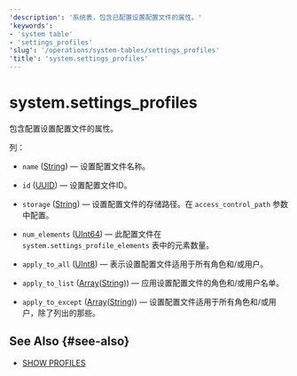 ```yaml
---
'description': '系统表，包含已配置设置配置文件的属性。'
'keywords':
- 'system table'
- 'settings_profiles'
'slug': '/operations/system-tables/settings_profiles'
'title': 'system.settings_profiles'
---
```



# system.settings_profiles

包含配置设置配置文件的属性。

列：
- `name` ([String](../../sql-reference/data-types/string.md)) — 设置配置文件名称。

- `id` ([UUID](../../sql-reference/data-types/uuid.md)) — 设置配置文件ID。

- `storage` ([String](../../sql-reference/data-types/string.md)) — 设置配置文件的存储路径。在 `access_control_path` 参数中配置。

- `num_elements` ([UInt64](../../sql-reference/data-types/int-uint.md)) — 此配置文件在 `system.settings_profile_elements` 表中的元素数量。

- `apply_to_all` ([UInt8](/sql-reference/data-types/int-uint#integer-ranges)) — 表示设置配置文件适用于所有角色和/或用户。

- `apply_to_list` ([Array](../../sql-reference/data-types/array.md)([String](../../sql-reference/data-types/string.md))) — 应用设置配置文件的角色和/或用户名单。

- `apply_to_except` ([Array](../../sql-reference/data-types/array.md)([String](../../sql-reference/data-types/string.md))) — 设置配置文件适用于所有角色和/或用户，除了列出的那些。

## See Also {#see-also}

- [SHOW PROFILES](/sql-reference/statements/show#show-profiles)
